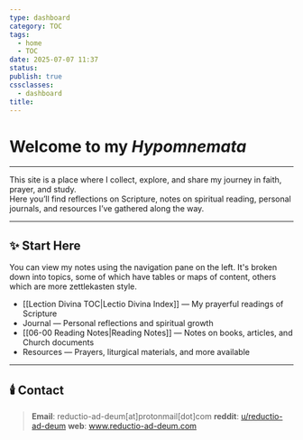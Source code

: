 ```yaml
---
type: dashboard
category: TOC
tags:
  - home
  - TOC
date: 2025-07-07 11:37
status: 
publish: true
cssclasses:
  - dashboard
title:
---
```

# Welcome to my **_Hypomnemata_**
----

This site is a place where I collect, explore, and share my journey in faith, prayer, and study.  
Here you’ll find reflections on Scripture, notes on spiritual reading, personal journals, and resources I’ve gathered along the way.

---

## ✨ Start Here
You can view my notes using the navigation pane on the left.  It's broken down into topics, some of which have tables or maps of content, others which are more zettlekasten style.
- [[Lection Divina TOC|Lectio Divina Index]] — My prayerful readings of Scripture
- Journal — Personal reflections and spiritual growth
- [[06-00 Reading Notes|Reading Notes]] — Notes on books, articles, and Church documents
- Resources — Prayers, liturgical materials, and more available 

---

## 🕯️ Contact

> **Email**:  reductio-ad-deum[at]protonmail[dot]com
> **reddit**: [u/reductio-ad-deum](https://www.reddit.com/user/reductio-ad-deum/)
> **web**:  www.reductio-ad-deum.com


